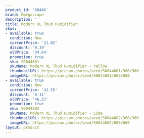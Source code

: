 ```yaml
---
product_id: '00446'
brand: Omegascape
description: ''
title: Modern XL Thud Humidifier
skus:
- available: true
  condition: New
  currentPrice: '21.02'
  discount: '0.39'
  oldPrice: '34.64'
  promotion: true
  sku: S0044601
  skuName: Modern XL Thud Humidifier - Yellow
  thumbnailURL: https://picsum.photos/seed/S0044601/300/300
  imageURL: https://picsum.photos/seed/S0044601/600/600
- available: true
  condition: New
  currentPrice: '41.55'
  discount: '0.11'
  oldPrice: '46.57'
  promotion: true
  sku: S0044602
  skuName: Modern XL Thud Humidifier - Lime
  thumbnailURL: https://picsum.photos/seed/S0044602/300/300
  imageURL: https://picsum.photos/seed/S0044602/600/600
layout: product
---
```

